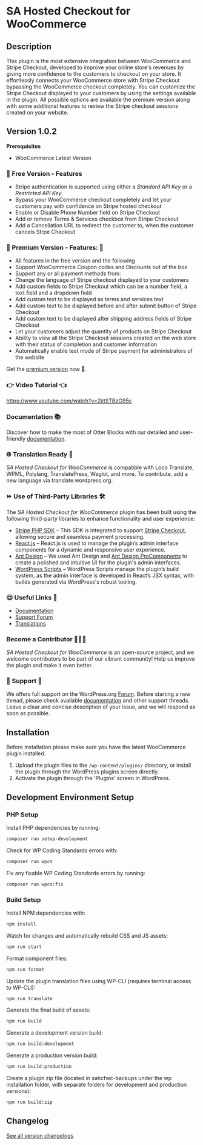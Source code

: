 # SA Hosted Checkout for WooCommerce

## Description

This plugin is the most extensive integration between WooCommerce and Stripe Checkout, developed to improve your online store's revenues by giving more confidence to the customers to checkout on your store. It effortlessly connects your WooCommerce store with Stripe Checkout bypassing the WooCommerce checkout completely. You can customize the Stripe Checkout displayed to your customers by using the settings available in the plugin. All possible options are available the premium version along with some additional features to review the Stripe checkout sessions created on your website. 

## Version 1.0.2

**Prerequisites**

- WooCommerce Latest Version

### 🎉 Free Version - Features
* Stripe authentication is supported using either a *Standard API Key* or a *Restricted API Key*.
* Bypass your WooCommerce checkout completely and let your customers pay with confidence on Stripe hosted checkout
* Enable or Disable Phone Number field on Stripe Checkout
* Add or remove Terms & Services checkbox from Stripe Checkout
* Add a Cancellation URL to redirect the customer to, when the customer cancels Strpe Checkout

### 🌟 Premium Version - Features: 🎯
* All features in the free version and the following
* Support WooCommerce Coupon codes and Discounts out of the box
* Support any or all payment methods from: 
* Change the language of Stripe checkout displayed to your customers
* Add custom fields to Stripe Checkout which can be a number field, a text field and a dropdown field
* Add custom text to be displayed as terms and services text
* Add custom text to be displayed before and after submit button of Stripe Checkout
* Add custom text to be displayed after shipping address fields of Stripe Checkout
* Let your customers adjust the quantity of products on Stripe Checkout
* Ability to view all the Stripe Checkout sessions created on the web store with their status of completion and customer information
* Automatically enable test mode of Stripe payment for administrators of the website

Get the [premium version](https://www.sleekalgo.com/sa-hosted-checkout-for-woocommerce/) now 🚀.

### 👉 Video Tutorial 👈
https://www.youtube.com/watch?v=2ktSTBzG95c


### Documentation 📚
Discover how to make the most of Otter Blocks with our detailed and user-friendly [documentation](https://www.sleekalgo.com/sa-hosted-checkout-for-woocommerce/#installation-guide).

### 🌐 Translation Ready 🤩
*SA Hosted Checkout for WooCommerce* is compatible with Loco Translate, WPML, Polylang, TranslatePress, Weglot, and more. To contribute, add a new language via translate.wordpress.org.

### ⏩ Use of Third-Party Libraries 🛠️ 
The *SA Hosted Checkout for WooCommerce* plugin has been built using the following third-party libraries to enhance functionality and user experience:
- [Stripe PHP SDK](https://github.com/stripe/stripe-php) – This SDK is integrated to support [Stripe Checkout](https://stripe.com/payments/checkout), allowing secure and seamless payment processing.
- [React.js](https://react.dev/) – React.js is used to manage the plugin’s admin interface components for a dynamic and responsive user experience.
- [Ant Design](https://ant.design/) – We used Ant Design and [Ant Design ProComponents](https://procomponents.ant.design/en-US) to create a polished and intuitive UI for the plugin's admin interfaces.
- [WordPress Scripts](https://developer.wordpress.org/block-editor/reference-guides/packages/packages-scripts/) – WordPress Scripts manage the plugin’s build system, as the admin interface is developed in React’s JSX syntax, with builds generated via WordPress's robust tooling.

### 😍 Useful Links 📌
* [Documentation](https://www.sleekalgo.com/sa-hosted-checkout-for-woocommerce/#installation-guide)
* [Support Forum](https://wordpress.org/support/plugin/sa-hosted-checkout-for-woocommerce/)
* [Translations](https://translate.wordpress.org/projects/wp-plugins/sa-hosted-checkout-for-woocommerce/)

### Become a Contributor 👨🏻‍💻
*SA Hosted Checkout for WooCommerce* is an open-source project, and we welcome contributors to be part of our vibrant community! Help us improve the plugin and make it even better.

### 🤝 Support 👀
We offers full support on the WordPress.org [Forum](https://wordpress.org/support/plugin/sa-hosted-checkout-for-woocommerce/). Before starting a new thread, please check available [documentation](w.sleekalgo.com/sa-hosted-checkout-for-woocommerce/#:~:text=Guide%20Video-,Documents,-Installation%20guide) and other support threads. Leave a clear and concise description of your issue, and we will respond as soon as possible.


## Installation

Before installation please make sure you have the latest WooCommerce plugin installed.

1. Upload the plugin files to the `/wp-content/plugins/` directory, or install the plugin through the WordPress plugins screen directly.
2. Activate the plugin through the 'Plugins' screen in WordPress.

## Development Environment Setup

### PHP Setup

Install PHP dependencies by running:
```bash
composer run setup-development
```

Check for WP Coding Standards errors with:
```bash
composer run wpcs
```

Fix any fixable WP Coding Standards errors by running:
```bash
composer run wpcs:fix
```

### Build Setup

Install NPM dependencies with:
```bash
npm install
```

Watch for changes and automatically rebuild CSS and JS assets:
```bash
npm run start
```

Format component files:
```bash
npm run format
```

Update the plugin translation files using WP-CLI (requires terminal access to WP-CLI):
```bash
npm run translate
```

Generate the final build of assets:
```bash
npm run build
```

Generate a development version build:
```bash
npm run build:development
```

Generate a production version build:
```bash
npm run build:production
```

Create a plugin zip file (located in sahcfwc-backups under the wp installation folder, with separate folders for development and production versions):
```bash
npm run build:zip
```

## Changelog

[See all version changelogs](CHANGELOG.md)